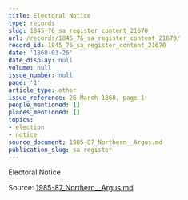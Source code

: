 ```yaml
---
title: Electoral Notice
type: records
slug: 1845_76_sa_register_content_21670
url: /records/1845_76_sa_register_content_21670/
record_id: 1845_76_sa_register_content_21670
date: '1868-03-26'
date_display: null
volume: null
issue_number: null
page: '1'
article_type: other
issue_reference: 26 March 1868, page 1
people_mentioned: []
places_mentioned: []
topics:
- election
- notice
source_document: 1985-87_Northern__Argus.md
publication_slug: sa-register
---
```


Electoral Notice

Source: [1985-87_Northern__Argus.md](/downloads/markdown/1985-87_Northern__Argus.md)
